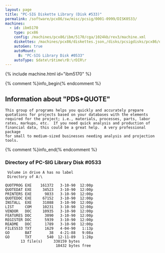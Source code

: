 ```yaml
---
layout: page
title: "PC-SIG Diskette Library (Disk #533)"
permalink: /software/pcx86/sw/misc/pcsig/0001-0999/DISK0533/
machines:
  - id: ibm5170
    type: pcx86
    config: /machines/pcx86/ibm/5170/cga/1024kb/rev3/machine.xml
    diskettes: /machines/pcx86/diskettes.json,/disks/pcsigdisks/pcx86/diskettes.json
    autoGen: true
    autoMount:
      B: "PC-SIG Library Disk #0533"
    autoType: $date\r$time\rB:\rDIR\r
---
```


{% include machine.html id="ibm5170" %}

{% comment %}info_begin{% endcomment %}

## Information about "PDS*QUOTE"

    This group of programs helps you quickly and accurately prepare
    quotations for projects based on your databases with the elements
    required for the project; i.e., materials, processes, parts, labor
    rates, markups, etc.  If you need quick analysis and production of
    financial data, this could be a great help.  A very professional package
    for small to medium-sized businesses needing analysis and projection
    tools.
{% comment %}info_end{% endcomment %}


### Directory of PC-SIG Library Disk #0533

     Volume in drive A has no label
     Directory of A:\

    QUOTPROG EXE    161372   3-10-90  12:00p
    QUOTEDAT EXE     34523   3-10-90  12:00p
    PRINTERS EXE      9833   3-10-90  12:00p
    QUOTEDOC EXE     67152   3-10-90  12:00p
    INSTALL  EXE     31088   3-10-90  12:00p
    LIST     COM     10231   3-10-90  12:00p
    VENDOR   DOC     10935   3-10-90  12:00p
    FEATURES DOC      3090   3-10-90  12:00p
    REGISTER DOC      5939   3-10-90  12:00p
    README   DOC      1789   3-10-90  12:00p
    FILES533 TXT      1629   4-04-90   1:13p
    GO       BAT        38   4-21-88   9:08a
    GO       TXT       540  12-11-89   1:28p
           13 file(s)     338159 bytes
                           18432 bytes free
